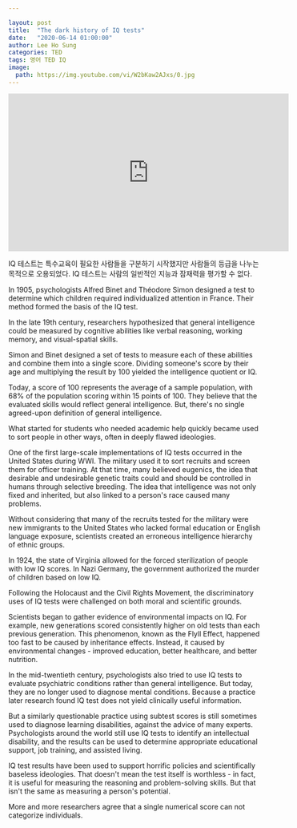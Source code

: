 ```yaml
---

layout: post
title:  "The dark history of IQ tests"
date:   "2020-06-14 01:00:00"
author: Lee Ho Sung
categories: TED
tags: 영어 TED IQ 
image:
  path: https://img.youtube.com/vi/W2bKaw2AJxs/0.jpg
---
```


<iframe width="560" height="315" src="https://www.youtube.com/embed/W2bKaw2AJxs" frameborder="0" allow="accelerometer; autoplay; encrypted-media; gyroscope; picture-in-picture" allowfullscreen></iframe>

IQ 테스트는 특수교육이 필요한 사람들을 구분하기 시작했지만 사람들의 등급을 나누는 목적으로 오용되었다. IQ 테스트는 사람의 일반적인 지능과 잠재력을 평가할 수 없다.

In 1905, psychologists Alfred Binet and Théodore Simon designed a test to determine which children required individualized attention in France. Their method formed the basis of the IQ test. 

In the late 19th century, researchers hypothesized that general intelligence could be measured by cognitive abilities like verbal reasoning, working memory, and visual-spatial skills.

Simon and Binet designed a set of tests to measure each of these abilities and combine them into a single score. Dividing someone's score by their age and multiplying the result by 100 yielded the intelligence quotient or IQ.

Today, a score of 100 represents the average of a sample population, with 68% of the population scoring within 15 points of 100. They believe that the evaluated skills would reflect general intelligence. But, there's no single agreed-upon definition of general intelligence.

What started for students who needed academic help quickly became used to sort people in other ways, often in deeply flawed ideologies.

One of the first large-scale implementations of IQ tests occurred in the United States during WWI. The military used it to sort recruits and screen them for officer training. At that time, many believed eugenics, the idea that desirable and undesirable genetic traits could and should be controlled in humans through selective breeding. The idea that intelligence was not only fixed and inherited, but also linked to a person's race caused many problems.

Without considering that many of the recruits tested for the military were new immigrants to the United States who lacked formal education or English language exposure, scientists created an erroneous intelligence hierarchy of ethnic groups.

 In 1924, the state of Virginia allowed for the forced sterilization of people with low IQ scores. In Nazi Germany, the government authorized the murder of children based on low IQ. 

Following the Holocaust and the Civil Rights Movement, the discriminatory uses of IQ tests were challenged on both moral and scientific grounds. 

Scientists began to gather evidence of environmental impacts on IQ. For example, new generations scored consistently higher on old tests than each previous generation. This phenomenon, known as the Flyll Effect, happened too fast to be caused by inheritance effects. Instead, it caused by environmental changes - improved education, better healthcare, and better nutrition.

In the mid-twentieth century, psychologists also tried to use IQ tests to evaluate psychiatric conditions rather than general intelligence. But today, they are no longer used to diagnose mental conditions. Because a practice later research found IQ test does not yield clinically useful information.

But a similarly questionable practice using subtest scores is still sometimes used to diagnose learning disabilities, against the advice of many experts. Psychologists around the world still use IQ tests to identify an intellectual disability, and the results can be used to determine appropriate educational support, job training, and assisted living.

IQ test results have been used to support horrific policies and scientifically baseless ideologies. That doesn't mean the test itself is worthless - in fact, it is useful for measuring the reasoning and problem-solving skills. But that isn't the same as measuring a person's potential. 

More and more researchers agree that a single numerical score can not categorize individuals. 
